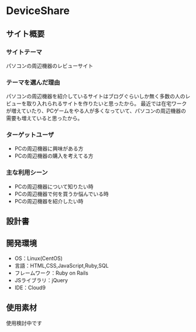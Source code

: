 # DeviceShare

## サイト概要
### サイトテーマ
パソコンの周辺機器のレビューサイト

### テーマを選んだ理由
パソコンの周辺機器を紹介しているサイトはブログぐらいしか無く多数の人のレビューを取り入れられるサイトを作りたいと思ったから。
最近では在宅ワークが増えていたり、PCゲームをやる人が多くなっていて、パソコンの周辺機器の需要も増えていると思ったから。

### ターゲットユーザ
- PCの周辺機器に興味がある方
- PCの周辺機器の購入を考えてる方


### 主な利用シーン
- PCの周辺機器について知りたい時
- PCの周辺機器で何を買うか悩んでいる時
- PCの周辺機器を紹介したい時

## 設計書


## 開発環境
- OS：Linux(CentOS)
- 言語：HTML,CSS,JavaScript,Ruby,SQL
- フレームワーク：Ruby on Rails
- JSライブラリ：jQuery
- IDE：Cloud9

## 使用素材
 使用検討中です
